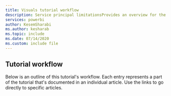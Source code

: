 ```yaml
---
title: Visuals tutorial workflow
description: Service principal limitationsProvides an overview for the workflow section in the develop your own Power BI visual tutorials
services: powerbi
author: KesemSharabi
ms.author: kesharab
ms.topic: include
ms.date: 07/14/2020
ms.custom: include file
---
```


## Tutorial workflow

Below is an outline of this tutorial's workflow. Each entry represents a part of the tutorial that's documented in an individual article. Use the links to go directly to specific articles.